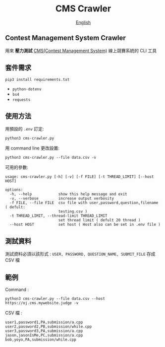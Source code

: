 <div align="center">
<h1>CMS Crawler</h1>
<a href="https://github.com/jason810496/CMS-Crawler">English</a>
</div>

## Contest Management System Crawler

用來 **壓力測試** [CMS(Contest Management System)](https://github.com/cms-dev/cms) 線上競賽系統的 CLI 工具

## 套件需求
```
pip3 install requirements.txt
```
- `python-dotenv`
- `bs4`
- `requests`

## 使用方法
用預設的 `.env` 訂定:
```
python3 cms-crawler.py
```

用 command line 更改設置:
```
python3 cms-crawler.py --file data.csv -v
```

可用的參數:
```
usage: cms-crawler.py [-h] [-v] [-f FILE] [-t THREAD_LIMIT] [--host HOST]

options:
  -h, --help            show this help message and exit
  -v, --verbose         increase output verbosity
  -f FILE, --file FILE  csv file with user,password,question,filename ( defult:
                        testing.csv )
  -t THREAD_LIMIT, --thread-limit THREAD_LIMIT
                        set thread limit ( defult 20 thread )
  --host HOST           set host ( Host also can be set in .env file )
```

## 測試資料
測試資料必須以該形式 : `USER, PASSWORD, QUESTION_NAME, SUBMIT_FILE` 存成 CSV 檔

## 範例

Command : 

```
python3 cms-crawler.py --file data.csv --host https://oj.cms.mywebsite.judge -v
```

CSV 檔 : 
```
user1,password1,PA,submission/a.cpp
user2,password2,PB,submission/while.cpp
user3,password3,PA,submission/a.cpp
jason,jasonIsMe,PC,submission/a.cpp
bob,yoyo,PA,submission/while.cpp
```